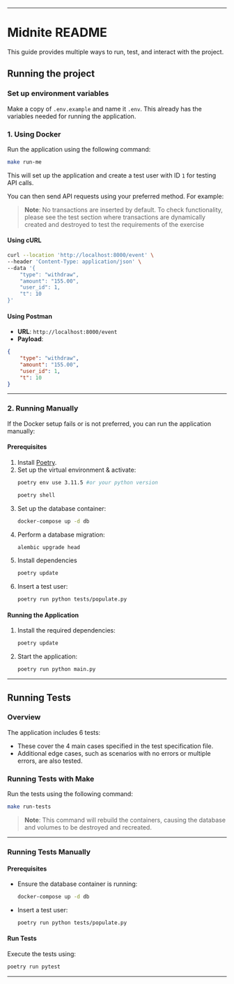 
---

# Midnite README

This guide provides multiple ways to run, test, and interact with the project.

## Running the project

### Set up environment variables

Make a copy of `.env.example` and name it `.env`. This already has the variables needed for running the application.

### 1. Using Docker

Run the application using the following command:

```bash
make run-me
```

This will set up the application and create a test user with ID `1` for testing API calls.

You can then send API requests using your preferred method. For example:

> **Note**: No transactions are inserted by default. To check functionality, please see the test section where transactions are dynamically created and destroyed to test the requirements of the
exercise
#### Using cURL
```bash
curl --location 'http://localhost:8000/event' \
--header 'Content-Type: application/json' \
--data '{
    "type": "withdraw",
    "amount": "155.00",
    "user_id": 1,
    "t": 10
}'
```

#### Using Postman
- **URL**: `http://localhost:8000/event`
- **Payload**:
```json
{
    "type": "withdraw",
    "amount": "155.00",
    "user_id": 1,
    "t": 10
}
```

---

### 2. Running Manually

If the Docker setup fails or is not preferred, you can run the application manually:

#### Prerequisites
1. Install [Poetry](https://python-poetry.org/docs/#installing-with-pipx).
2. Set up the virtual environment & activate:
   ```bash
   poetry env use 3.11.5 #or your python version
   ```
   ```bash
   poetry shell
   ```
3. Set up the database container:
   ```bash
   docker-compose up -d db
   ```
4. Perform a database migration:
   ```bash
   alembic upgrade head
   ```
5. Install dependencies
   ```bash
   poetry update
   ```
6. Insert a test user:
   ```bash
   poetry run python tests/populate.py
   ```

#### Running the Application
1. Install the required dependencies:
   ```bash
   poetry update
   ```
2. Start the application:
   ```bash
   poetry run python main.py
   ```

---

## Running Tests

### Overview
The application includes 6 tests:
- These cover the 4 main cases specified in the test specification file.
- Additional edge cases, such as scenarios with no errors or multiple errors, are also tested.

### Running Tests with Make
Run the tests using the following command:
```bash
make run-tests
```
> **Note**: This command will rebuild the containers, causing the database and volumes to be destroyed and recreated.
---

### Running Tests Manually

#### Prerequisites
- Ensure the database container is running:
  ```bash
  docker-compose up -d db
  ```
- Insert a test user:
  ```bash
  poetry run python tests/populate.py
  ```

#### Run Tests
Execute the tests using:
```bash
poetry run pytest
```

---
